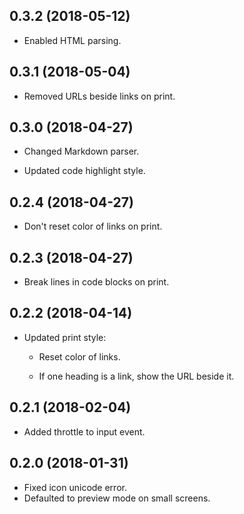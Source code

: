 ## 0.3.2 (2018-05-12)

-	Enabled HTML parsing.

## 0.3.1 (2018-05-04)

-	Removed URLs beside links on print.

## 0.3.0 (2018-04-27)

-	Changed Markdown parser.

-	Updated code highlight style.

## 0.2.4 (2018-04-27)

-	Don't reset color of links on print.

## 0.2.3 (2018-04-27)

-	Break lines in code blocks on print.

## 0.2.2 (2018-04-14)

-	Updated print style:

	-	Reset color of links.

	-	If one heading is a link, show the URL beside it.

## 0.2.1 (2018-02-04)

-	Added throttle to input event.

## 0.2.0 (2018-01-31)

-	Fixed icon unicode error.
-	Defaulted to preview mode on small screens.